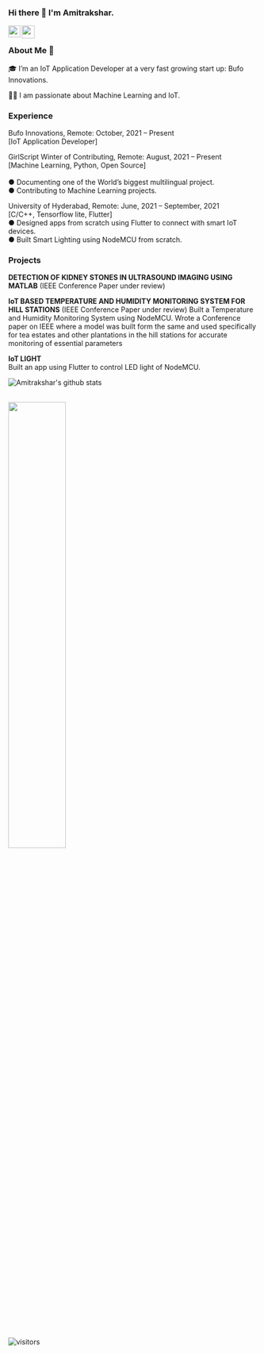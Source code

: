 ### Hi there 👋 I'm Amitrakshar.

<a href="https://www.linkedin.com/in/amitrakshar-sanyal-a59376191/">

  <img align="left" width="24px" src="https://upload.wikimedia.org/wikipedia/commons/thumb/c/ca/LinkedIn_logo_initials.png/768px-LinkedIn_logo_initials.png"  />

</a>

<a href="mailto:sanyalamitrakshar@gmail.com ">

  <img align="left" width="26px" src="https://media.wired.com/photos/5adfb6b7c302e41716cebb18/1:1/w_1800,h_1800,c_limit/gmailupgrade.jpg" />

</a>

<br />

### About Me 🚀

🎓 I’m an IoT Application Developer at a very fast growing start up: Bufo Innovations. </br>

👨‍💻  I am passionate about Machine Learning and IoT.

### Experience

Bufo Innovations, Remote: October, 2021 – Present<br>
[IoT Application Developer]<br>

GirlScript Winter of Contributing, Remote: August, 2021 – Present<br>
[Machine Learning, Python, Open Source]					<br>			
●	Documenting one of the World’s biggest multilingual project.<br>
●	Contributing to Machine Learning projects.<br>

University of Hyderabad, Remote: June, 2021 – September, 2021 <br>
[C/C++, Tensorflow lite, Flutter]			<br>
●	Designed apps from scratch using Flutter to connect with smart IoT devices.<br>
●	Built Smart Lighting using NodeMCU from scratch.<br>


### Projects

<b>DETECTION OF KIDNEY STONES IN ULTRASOUND IMAGING USING MATLAB</b> (IEEE Conference Paper under review)


<b>IoT BASED TEMPERATURE AND HUMIDITY MONITORING SYSTEM FOR HILL STATIONS</b>	(IEEE Conference Paper under review)
Built a Temperature and Humidity Monitoring System using NodeMCU. Wrote a Conference paper on IEEE
where a model was built form the same and used specifically for tea estates and other plantations in the hill stations for accurate monitoring of essential parameters


<b>IoT LIGHT</b>	                                   
Built an app using Flutter to control LED light of NodeMCU.


![Amitrakshar's github stats](https://github-readme-stats.vercel.app/api?username=amitrakshar01&show_icons=true&hide_border=true&theme=tokyonight)

<br />

<img width="48%" src="https://github-readme-streak-stats.herokuapp.com/?user=amitrakshar01&theme=tokyonight" />

</p>

![visitors](https://visitor-badge.laobi.icu/badge?page_id=amitrakshar01.amitrakshar01)
